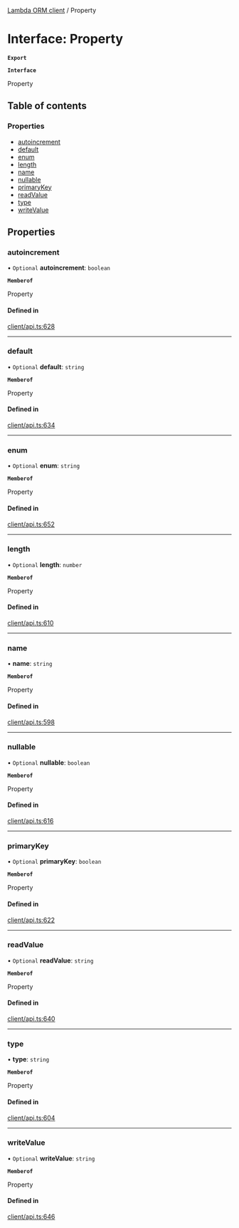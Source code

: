 [Lambda ORM client](../README.md) / Property

# Interface: Property

**`Export`**

**`Interface`**

Property

## Table of contents

### Properties

- [autoincrement](Property.md#autoincrement)
- [default](Property.md#default)
- [enum](Property.md#enum)
- [length](Property.md#length)
- [name](Property.md#name)
- [nullable](Property.md#nullable)
- [primaryKey](Property.md#primarykey)
- [readValue](Property.md#readvalue)
- [type](Property.md#type)
- [writeValue](Property.md#writevalue)

## Properties

### autoincrement

• `Optional` **autoincrement**: `boolean`

**`Memberof`**

Property

#### Defined in

[client/api.ts:628](https://github.com/FlavioLionelRita/lambdaorm-client-node/blob/21fb24b/src/lib/client/api.ts#L628)

___

### default

• `Optional` **default**: `string`

**`Memberof`**

Property

#### Defined in

[client/api.ts:634](https://github.com/FlavioLionelRita/lambdaorm-client-node/blob/21fb24b/src/lib/client/api.ts#L634)

___

### enum

• `Optional` **enum**: `string`

**`Memberof`**

Property

#### Defined in

[client/api.ts:652](https://github.com/FlavioLionelRita/lambdaorm-client-node/blob/21fb24b/src/lib/client/api.ts#L652)

___

### length

• `Optional` **length**: `number`

**`Memberof`**

Property

#### Defined in

[client/api.ts:610](https://github.com/FlavioLionelRita/lambdaorm-client-node/blob/21fb24b/src/lib/client/api.ts#L610)

___

### name

• **name**: `string`

**`Memberof`**

Property

#### Defined in

[client/api.ts:598](https://github.com/FlavioLionelRita/lambdaorm-client-node/blob/21fb24b/src/lib/client/api.ts#L598)

___

### nullable

• `Optional` **nullable**: `boolean`

**`Memberof`**

Property

#### Defined in

[client/api.ts:616](https://github.com/FlavioLionelRita/lambdaorm-client-node/blob/21fb24b/src/lib/client/api.ts#L616)

___

### primaryKey

• `Optional` **primaryKey**: `boolean`

**`Memberof`**

Property

#### Defined in

[client/api.ts:622](https://github.com/FlavioLionelRita/lambdaorm-client-node/blob/21fb24b/src/lib/client/api.ts#L622)

___

### readValue

• `Optional` **readValue**: `string`

**`Memberof`**

Property

#### Defined in

[client/api.ts:640](https://github.com/FlavioLionelRita/lambdaorm-client-node/blob/21fb24b/src/lib/client/api.ts#L640)

___

### type

• **type**: `string`

**`Memberof`**

Property

#### Defined in

[client/api.ts:604](https://github.com/FlavioLionelRita/lambdaorm-client-node/blob/21fb24b/src/lib/client/api.ts#L604)

___

### writeValue

• `Optional` **writeValue**: `string`

**`Memberof`**

Property

#### Defined in

[client/api.ts:646](https://github.com/FlavioLionelRita/lambdaorm-client-node/blob/21fb24b/src/lib/client/api.ts#L646)
